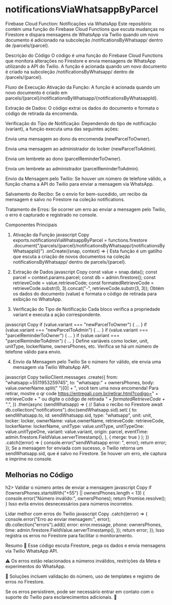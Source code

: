 <h1> notificationsViaWhatsappByParcel </h1>
Firebase Cloud Function: Notificações via WhatsApp
Este repositório contém uma função do Firebase Cloud Functions que escuta mudanças no Firestore e dispara mensagens de WhatsApp via Twilio quando um novo documento é adicionado na subcoleção /notificationsByWhatsapp/ dentro de /parcels/{parcel}.

Descrição do Código
O código é uma função do Firebase Cloud Functions que monitora alterações no Firestore e envia mensagens de WhatsApp utilizando a API do Twilio. A função é acionada quando um novo documento é criado na subcoleção /notificationsByWhatsapp/ dentro de /parcels/{parcel}.

Fluxo de Execução
Ativação da Função: A função é acionada quando um novo documento é criado em parcels/{parcel}/notificationsByWhatsapp/{notificationsByWhatsappId}.

Extração de Dados: O código extrai os dados do documento e formata o código de retirada da encomenda.

Verificação do Tipo de Notificação: Dependendo do tipo de notificação (variant), a função executa uma das seguintes ações:

Envia uma mensagem ao dono da encomenda (newParcelToOwner).

Envia uma mensagem ao administrador do locker (newParcelToAdmin).

Envia um lembrete ao dono (parcelReminderToOwner).

Envia um lembrete ao administrador (parcelReminderToAdmin).

Envio da Mensagem pelo Twilio: Se houver um número de telefone válido, a função chama a API do Twilio para enviar a mensagem via WhatsApp.

Salvamento do Recibo: Se o envio for bem-sucedido, um recibo da mensagem é salvo no Firestore na coleção notifications.

Tratamento de Erros: Se ocorrer um erro ao enviar a mensagem pelo Twilio, o erro é capturado e registrado no console.

Componentes Principais
1. Ativação da Função
javascript
Copy
exports.notificationsViaWhatsappByParcel = functions.firestore
  .document("/parcels/{parcel}/notificationsByWhatsapp/{notificationsByWhatsappId}")
  .onCreate((snap, context) => {
Esta função é um gatilho que escuta a criação de novos documentos na coleção notificationsByWhatsapp/ dentro de parcels/{parcel}.

2. Extração de Dados
javascript
Copy
const value = snap.data();
const parcel = context.params.parcel;
const db = admin.firestore();
const retrieveCode = value.retrieveCode;
const formatedRetrieveCode = retrieveCode.substr(0, 3).concat("-", retrieveCode.substr(3, 3));
Obtém os dados do documento (value) e formata o código de retirada para exibição no WhatsApp.

3. Verificação do Tipo de Notificação
Cada bloco verifica a propriedade variant e executa a ação correspondente.

javascript
Copy
if (value.variant === "newParcelToOwner") { ... }
if (value.variant === "newParcelToAdmin") { ... }
if (value.variant === "parcelReminderToOwner") { ... }
if (value.variant === "parcelReminderToAdmin") { ... }
Define variáveis como locker, unit, unitType, lockerName, ownersPhones, etc. Verifica se há um número de telefone válido para envio.

4. Envio da Mensagem pelo Twilio
Se o número for válido, ele envia uma mensagem via Twilio WhatsApp API.

javascript
Copy
twilioClient.messages
  .create({
    from: "whatsapp:+5511953259745",
    to: "whatsapp:" + ownersPhones,
    body:
      value.ownerName.split(" ")[0] +
      ", você tem uma nova encomenda! Para retirar, mostre o qr code https://entregali.com.br/retirar.html?codigo=" +
      retrieveCode +
      " ou digite o código de retirada *" +
      formatedRetrieveCode +
      "*.",
  })
  .then(async (sendWhatsapp) => {
    // Salva o recibo no Firestore
    await db.collection("notifications").doc(sendWhatsapp.sid).set(
      {
        to: sendWhatsapp.to,
        id: sendWhatsapp.sid,
        type: "whatsapp",
        unit: unit,
        locker: locker,
        ownerName: value.ownerName,
        retrieveCode: retrieveCode,
        lockerName: lockerName,
        unitType: value.unitType,
        unitTypeOne: value.unitTypeOne,
        variant: value.variant,
        origin: parcel,
        eventTime: admin.firestore.FieldValue.serverTimestamp(),
      },
      { merge: true }
    );
  })
  .catch((error) => {
    console.error("sendWhatsapp error: ", error);
    return error;
  });
Se a mensagem for enviada com sucesso, o Twilio retorna um sendWhatsapp.sid, que é salvo no Firestore. Se houver um erro, ele captura e imprime no console.

<h2> Melhorias no Código</h2>h2> 
Validar o número antes de enviar a mensagem
javascript
Copy
if (!ownersPhones.startsWith("+55") || ownersPhones.length < 13) {
    console.error("Número inválido:", ownersPhones);
    return Promise.resolve();
}
Isso evita envios desnecessários para números incorretos.

Lidar melhor com erros do Twilio
javascript
Copy
.catch((error) => {
    console.error("Erro ao enviar mensagem:", error);
    db.collection("errors").add({
        error: error.message,
        phone: ownersPhones,
        time: admin.firestore.FieldValue.serverTimestamp(),
    });
    return error;
});
Isso registra os erros no Firestore para facilitar o monitoramento.

Resumo
📌 Esse código escuta Firestore, pega os dados e envia mensagens via Twilio WhatsApp API.

⚠️ Os erros estão relacionados a números inválidos, restrições da Meta e experimentos do WhatsApp.

🚀 Soluções incluem validação do número, uso de templates e registro de erros no Firestore.

Se os erros persistirem, pode ser necessário entrar em contato com o suporte do Twilio para esclarecimentos adicionais. 🚀

